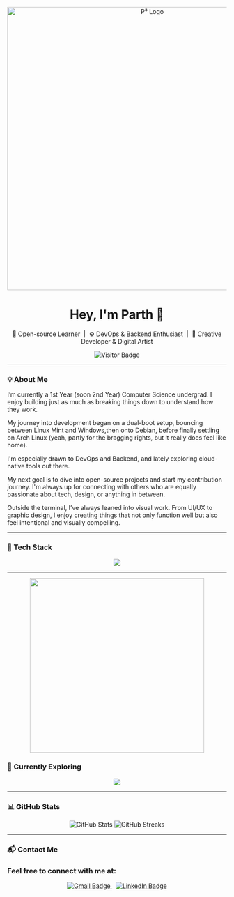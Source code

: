 <p align="center">
  <img src="Pcubed_banner.png" alt="P³ Logo" width="650" />
</p>

<h1 align="center">Hey, I'm Parth 👋</h1>

<p align="center">
  🚀 Open-source Learner &nbsp;|&nbsp; ⚙️ DevOps & Backend Enthusiast &nbsp;|&nbsp; 🎨 Creative Developer & Digital Artist 
</p>

<p align="center">
  <img src="https://visitor-badge.laobi.icu/badge?page_id=pcubedp" alt="Visitor Badge" />
</p>

---

### 💡 About Me

I’m currently a 1st Year (soon 2nd Year) Computer Science undergrad. I enjoy building just as much as breaking things down to understand how they work.

My journey into development began on a dual-boot setup, bouncing between Linux Mint and Windows,then onto Debian, before finally settling on Arch Linux (yeah, partly for the bragging rights, but it really does feel like home).

I'm especially drawn to DevOps and Backend, and lately exploring cloud-native tools out there.

My next goal is to dive into open-source projects and start my contribution journey. I'm always up for connecting with others who are equally passionate about tech, design, or anything in between.

Outside the terminal, I’ve always leaned into visual work. From UI/UX to graphic design, I enjoy creating things that not only function well but also feel intentional and visually compelling.

---

### 🧰 Tech Stack

<p align="center">
  <img src="https://skillicons.dev/icons?i=linux,bash,git,github,vscode,js,figma,ps,java,cpp" />
</p>

---

<p align="center">
  <img src="https://user-images.githubusercontent.com/74038190/225813708-98b745f2-7d22-48cf-9150-083f1b00d6c9.gif" width="400" />
</p>

### 🔭 Currently Exploring

<p align="center">
  <img src="https://skillicons.dev/icons?i=python,docker,kubernetes,go,azure" />
</p>

---

### 📊 GitHub Stats

<p align="center">
  <img src="https://github-readme-stats.vercel.app/api?username=pcubedp&show_icons=true&theme=radical" alt="GitHub Stats" />
  <img src="https://github-readme-streak-stats.herokuapp.com/?user=pcubedp&theme=radical" alt="GitHub Streaks" />
</p>

---

### 📬 Contact Me

### Feel free to connect with me at:
<p align="center">
  <a href="mailto:pcubed.dev@gmail.com" target="_blank">
    <img src="https://img.shields.io/badge/Gmail-pcubed.dev@gmail.com-D14836?style=for-the-badge&logo=gmail&logoColor=white" alt="Gmail Badge"/>
  </a>
  &nbsp;
  <a href="https://in.linkedin.com/in/parth-patel-dj" target="_blank">
    <img src="https://img.shields.io/badge/LinkedIn-Parth%20Patel-0A66C2?style=for-the-badge&logo=linkedin&logoColor=white" alt="LinkedIn Badge"/>
  </a>
</p>

